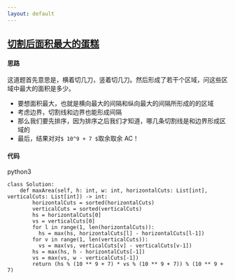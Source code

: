 ```yaml
---
layout: default
---
```


## [切割后面积最大的蛋糕](https://leetcode-cn.com/problems/maximum-area-of-a-piece-of-cake-after-horizontal-and-vertical-cuts/)

#### 思路
这道题首先意思是，横着切几刀，竖着切几刀。然后形成了若干个区域，问这些区域中最大的面积是多少。
* 要想面积最大，也就是横向最大的间隔和纵向最大的间隔所形成的的区域
* 考虑边界，切割线和边界也能形成间隔
* 那么我们要先排序，因为排序之后我们才知道，哪几条切割线是和边界形成区域的
* 最后，结果对对`$ 10^9 + 7 $`取余取余
AC！

#### 代码
python3
```
class Solution:
    def maxArea(self, h: int, w: int, horizontalCuts: List[int], verticalCuts: List[int]) -> int:
        horizontalCuts = sorted(horizontalCuts)
        verticalCuts = sorted(verticalCuts)
        hs = horizontalCuts[0]
        vs = verticalCuts[0]
        for l in range(1, len(horizontalCuts)):
          hs = max(hs, horizontalCuts[l] - horizontalCuts[l-1])
        for v in range(1, len(verticalCuts)):
          vs = max(vs, verticalCuts[v] - verticalCuts[v-1])
        hs = max(hs, h - horizontalCuts[-1])
        vs = max(vs, w - verticalCuts[-1])
        return (hs % (10 ** 9 + 7) * vs % (10 ** 9 + 7)) % (10 ** 9 + 7)
```